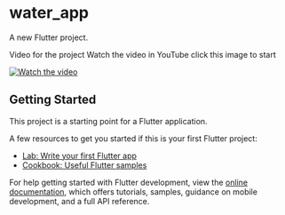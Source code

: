 # water_app

A new Flutter project.

Video for the project 
Watch the video in YouTube click this image to start

[![Watch the video](https://i.ytimg.com/vi/2wk5CmvXTe0/oar2.jpg?sqp=-oaymwEoCJUDENAFSFqQAgHyq4qpAxcIARUAAIhC2AEB4gEKCBgQAhgGOAFAAQ==&rs=AOn4CLC9WTMwRQvY7sUXBwM3aG1cAyS66w)](https://youtube.com/shorts/2wk5CmvXTe0?si=hovMtKD5xXhSi-Pj)



## Getting Started

This project is a starting point for a Flutter application.

A few resources to get you started if this is your first Flutter project:

- [Lab: Write your first Flutter app](https://docs.flutter.dev/get-started/codelab)
- [Cookbook: Useful Flutter samples](https://docs.flutter.dev/cookbook)

For help getting started with Flutter development, view the
[online documentation](https://docs.flutter.dev/), which offers tutorials,
samples, guidance on mobile development, and a full API reference.
